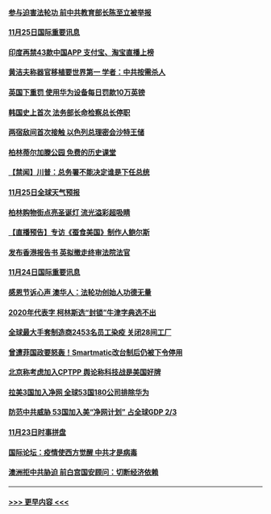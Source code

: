 #### [参与迫害法轮功 前中共教育部长陈至立被举报](../pages/prog202/a102995216.md?t=11252303) 
#### [11月25日国际重要讯息](../pages/prog202/a102995101.md?t=11252303) 
#### [印度再禁43款中国APP 支付宝、淘宝直播上榜](../pages/prog202/a102995075.md?t=11252303) 
#### [黄洁夫称器官移植要世界第一  学者：中共按需杀人](../pages/prog202/a102994899.md?t=11252303) 
#### [英国下重罚 使用华为设备每日罚款10万英镑](../pages/prog202/a102994760.md?t=11252303) 
#### [韩国史上首次 法务部长命检察总长停职](../pages/prog202/a102994802.md?t=11252303) 
#### [两宿敌间首次接触 以色列总理密会沙特王储](../pages/prog202/a102994641.md?t=11252303) 
#### [柏林蒂尔加滕公园 免费的历史课堂](../pages/prog202/a102994632.md?t=11252303) 
#### [【禁闻】川普：总务署不能决定谁是下任总统](../pages/prog202/a102994596.md?t=11252303) 
#### [11月25日全球天气预报](../pages/prog202/a102994582.md?t=11252303) 
#### [柏林购物街点亮圣诞灯 流光溢彩超吸睛](../pages/prog202/a102994586.md?t=11252303) 
#### [【直播预告】专访《蚕食美国》制作人鲍尔斯](../pages/prog202/a102994645.md?t=11252303) 
#### [发布香港报告书 英拟撤走终审法院法官](../pages/prog202/a102994453.md?t=11252303) 
#### [11月24日国际重要讯息](../pages/prog202/a102994290.md?t=11252303) 
#### [感恩节诉心声 澳华人：法轮功创始人功德无量](../pages/prog202/a102994234.md?t=11252303) 
#### [2020年代表字 柯林斯选“封锁”牛津字典选不出](../pages/prog202/a102994160.md?t=11252303) 
#### [全球最大手套制造商2453名员工染疫 关闭28间工厂](../pages/prog202/a102993959.md?t=11252303) 
#### [曾遭菲国政要怒轰！Smartmatic改台制后仍被下令停用](../pages/prog202/a102994061.md?t=11252303) 
#### [北京称考虑加入CPTPP 舆论称科技战是美国好牌](../pages/prog202/a102993940.md?t=11252303) 
#### [拉美3国加入净网 全球53国180公司排除华为](../pages/prog202/a102993812.md?t=11252303) 
#### [防范中共威胁 53国加入美“净网计划” 占全球GDP 2/3](../pages/prog202/a102993834.md?t=11252303) 
#### [11月23日时事拼盘](../pages/prog202/a102993797.md?t=11252303) 
#### [国际论坛：疫情使西方觉醒 中共才是病毒](../pages/prog202/a102993700.md?t=11252303) 
#### [澳洲拒中共胁迫 前白宫国安顾问：切断经济依赖](../pages/prog202/a102993676.md?t=11252303) 

----
#### [ >>> 更早内容 <<< ](../indexes/prog202-earlier.md)
